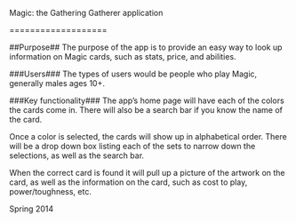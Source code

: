 Magic: the Gathering Gatherer application

===================

##Purpose##
The purpose of the app is to provide an easy way to look up information on Magic cards, such as stats, price, and abilities.

###Users###
The types of users would be people who play Magic, generally males ages 10+.


###Key functionality###
The app’s home page will have each of the colors the cards come in. There will also be a search bar if you know the name of the card.

Once a color is selected, the cards will show up in alphabetical order. There will be a drop down box listing each of the sets to narrow down the selections, as well as the search bar.

When the correct card is found it will pull up a picture of the artwork on the card, as well as the information on the card, such as cost to play, power/toughness, etc.

Spring 2014
